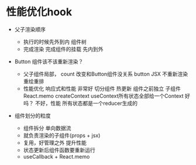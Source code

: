# 性能优化hook

- 父子渲染顺序
    - 执行的时候先外到内    组件树
    - 完成渲染 完成组件的挂载 先内到外
- Button 组件该不该重新渲染？
    - 父子组件局部， count 改变和Button组件没关系
        button JSX 不重新渲染 重绘重排
    - 性能优化
        响应式和性能 非常好
        切分组件 热更新
        组件之前独立
        子组件 React.memo
        createContext useContext所有状态全部给一个Context 好吗？
        不好，性能 所有状态都是一个reducer生成的

- 组件划分的粒度
    - 组件拆分 单向数据流
    - 就负责渲染的子组件(props + jsx)
    - 复用，好管理之外 提升性能
    - 状态更新后组件函数要重新运行
    - useCallback + React.memo